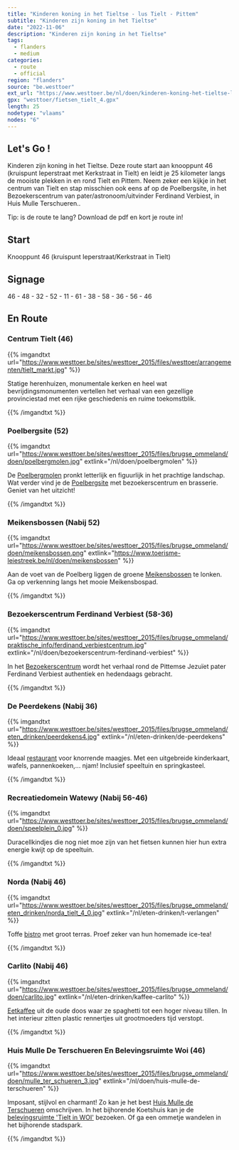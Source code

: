 ```yaml
---
title: "Kinderen koning in het Tieltse - lus Tielt - Pittem"
subtitle: "Kinderen zijn koning in het Tieltse"
date: "2022-11-06"
description: "Kinderen zijn koning in het Tieltse" 
tags:
  - flanders
  - medium
categories: 
  - route
  - official
region: "flanders"
source: "be.westtoer"
ext_url: "https://www.westtoer.be/nl/doen/kinderen-koning-het-tieltse-lus-tielt-pittem"
gpx: "westtoer/fietsen_tielt_4.gpx"
length: 25
nodetype: "vlaams"
nodes: "6"
---
```


## Let's Go !

Kinderen zijn koning in het Tieltse. Deze route start aan knooppunt 46 (kruispunt Ieperstraat met Kerkstraat in Tielt) en leidt je 25 kilometer langs de mooiste plekken in en rond Tielt en Pittem. Neem zeker een kijkje in het centrum van Tielt en stap misschien ook eens af op de Poelbergsite, in het Bezoekerscentrum van pater/astronoom/uitvinder Ferdinand Verbiest, in Huis Mulle Terschueren..

Tip: is de route te lang? Download de pdf en kort je route in!

## Start 

Knooppunt 46 (kruispunt Ieperstraat/Kerkstraat in Tielt)

## Signage

46 - 48 - 32 - 52 - 11 - 61 - 38 - 58 - 36 - 56 - 46

## En Route

### Centrum Tielt (46)

{{% imgandtxt url="https://www.westtoer.be/sites/westtoer_2015/files/westtoer/arrangementen/tielt_markt.jpg" %}}

Statige herenhuizen, monumentale kerken en heel wat bevrijdingsmonumenten vertellen het verhaal van een gezellige provinciestad met een rijke geschiedenis en ruime toekomstblik.

{{% /imgandtxt %}}

### Poelbergsite (52)

{{% imgandtxt url="https://www.westtoer.be/sites/westtoer_2015/files/brugse_ommeland/doen/poelbergmolen.jpg" extlink="/nl/doen/poelbergmolen" %}}

De [Poelbergmolen](https://www.westtoer.be/nl/doen/poelbergmolen) pronkt letterlijk en figuurlijk in het prachtige landschap. Wat verder vind je de [Poelbergsite](https://www.westtoer.be/nl/node/59062) met bezoekerscentrum en brasserie. Geniet van het uitzicht!

{{% /imgandtxt %}}

### Meikensbossen (Nabij 52)

{{% imgandtxt url="https://www.westtoer.be/sites/westtoer_2015/files/brugse_ommeland/doen/meikensbossen.png" extlink="https://www.toerisme-leiestreek.be/nl/doen/meikensbossen" %}}

Aan de voet van de Poelberg liggen de groene [Meikensbossen](https://www.toerisme-leiestreek.be/nl/doen/meikensbossen) te lonken. Ga op verkenning langs het mooie Meikensbospad.

{{% /imgandtxt %}}

### Bezoekerscentrum Ferdinand Verbiest (58-36)

{{% imgandtxt url="https://www.westtoer.be/sites/westtoer_2015/files/brugse_ommeland/praktische_info/ferdinand_verbiestcentrum.jpg" extlink="/nl/doen/bezoekerscentrum-ferdinand-verbiest" %}}

In het [Bezoekerscentrum](https://www.westtoer.be/nl/doen/bezoekerscentrum-ferdinand-verbiest) wordt het verhaal rond de Pittemse Jezuïet pater Ferdinand Verbiest authentiek en hedendaags gebracht.

{{% /imgandtxt %}}

### De Peerdekens (Nabij 36)

{{% imgandtxt url="https://www.westtoer.be/sites/westtoer_2015/files/brugse_ommeland/eten_drinken/peerdekens4.jpg" extlink="/nl/eten-drinken/de-peerdekens" %}}

Ideaal [restaurant](https://www.westtoer.be/nl/eten-drinken/de-peerdekens) voor knorrende maagjes. Met een uitgebreide kinderkaart, wafels, pannenkoeken,... njam! Inclusief speeltuin en springkasteel.

{{% /imgandtxt %}}

### Recreatiedomein Watewy (Nabij 56-46)

{{% imgandtxt url="https://www.westtoer.be/sites/westtoer_2015/files/brugse_ommeland/doen/speelplein_0.jpg" %}}

Duracellkindjes die nog niet moe zijn van het fietsen kunnen hier hun extra energie kwijt op de speeltuin.

{{% /imgandtxt %}}

### Norda (Nabij 46)

{{% imgandtxt url="https://www.westtoer.be/sites/westtoer_2015/files/brugse_ommeland/eten_drinken/norda_tielt_4_0.jpg" extlink="/nl/eten-drinken/t-verlangen" %}}

Toffe [bistro](https://www.westtoer.be/nl/eten-drinken/t-verlangen) met groot terras. Proef zeker van hun homemade ice-tea!

{{% /imgandtxt %}}

### Carlito (Nabij 46)

{{% imgandtxt url="https://www.westtoer.be/sites/westtoer_2015/files/brugse_ommeland/doen/carlito.jpg" extlink="/nl/eten-drinken/kaffee-carlito" %}}

[Eetkaffee](https://www.westtoer.be/nl/eten-drinken/kaffee-carlito) uit de oude doos waar ze spaghetti tot een hoger niveau tillen. In het interieur zitten plastic rennertjes uit grootmoeders tijd verstopt.

{{% /imgandtxt %}}

### Huis Mulle De Terschueren En Belevingsruimte Woi (46)

{{% imgandtxt url="https://www.westtoer.be/sites/westtoer_2015/files/brugse_ommeland/doen/mulle_ter_schueren_3.jpg" extlink="/nl/doen/huis-mulle-de-terschueren" %}}

Imposant, stijlvol en charmant! Zo kan je het best [Huis Mulle de Terschueren](https://www.westtoer.be/nl/doen/huis-mulle-de-terschueren) omschrijven. In het bijhorende Koetshuis kan je de [belevingsruimte 'Tielt in WOI'](https://www.westtoer.be/nl/doen/belevingsruimte-tielt-de-eerste-wereldoorlog) bezoeken. Of ga een ommetje wandelen in het bijhorende stadspark.

{{% /imgandtxt %}}